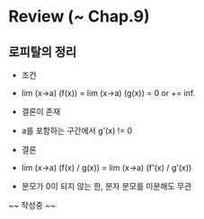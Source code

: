 # Review (~ Chap.9)
## 로피탈의 정리
* 조건
* lim (x->a) (f(x)) = lim (x->a) (g(x)) = 0 or += inf.
* 결론이 존재
* a를 포함하는 구간에서 g'(x) != 0

* 결론
* lim (x->a) (f(x) / g(x)) = lim (x->a) (f'(x) / g'(x))
* 분모가 0이 되지 않는 한, 분자 분모를 미분해도 무관

~~ 작성중 ~~